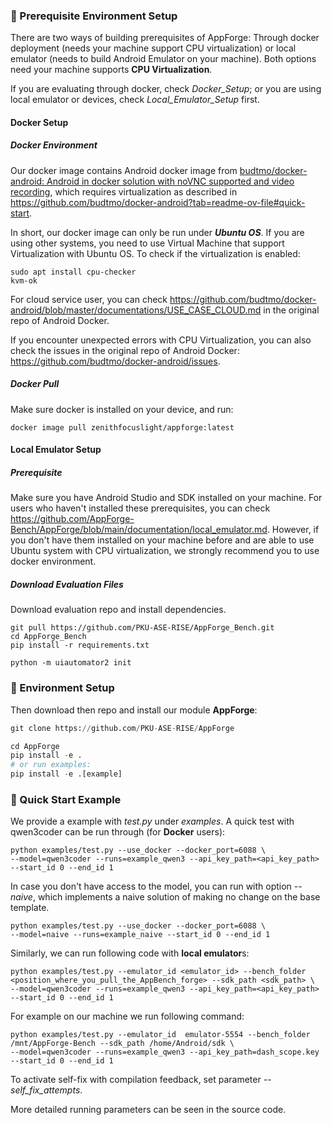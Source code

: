 ### 🚀 Prerequisite Environment Setup
There are two ways of building prerequisites of AppForge: Through docker deployment (needs your machine support CPU virtualization) or local emulator (needs to build Android Emulator on your machine). Both options need your machine supports **CPU Virtualization**.

If you are evaluating through docker, check *Docker_Setup*; or you are using local emulator or devices, check *Local_Emulator_Setup* first.

#### Docker Setup

##### Docker Environment

Our docker image contains Android docker image from [budtmo/docker-android: Android in docker solution with noVNC supported and video recording](https://github.com/budtmo/docker-android), which requires virtualization as described in https://github.com/budtmo/docker-android?tab=readme-ov-file#quick-start.

In short, our docker image can only be run under ***Ubuntu OS***. If you are using other systems,  you need to use Virtual Machine that support Virtualization with Ubuntu OS. To check if the virtualization is enabled:

```
sudo apt install cpu-checker
kvm-ok
```

For cloud service user, you can check https://github.com/budtmo/docker-android/blob/master/documentations/USE_CASE_CLOUD.md in the original repo of Android Docker.

If you encounter unexpected errors with CPU Virtualization, you can also check the issues in the original repo of Android Docker: https://github.com/budtmo/docker-android/issues.

##### Docker Pull

Make sure docker is installed on your device, and run:

```
docker image pull zenithfocuslight/appforge:latest
```

#### Local Emulator Setup

##### Prerequisite

Make sure you have Android Studio and SDK installed on your machine. For users who haven't installed these prerequisites, you can check https://github.com/AppForge-Bench/AppForge/blob/main/documentation/local_emulator.md. However, if you don't have them installed on your machine before and are able to use Ubuntu system with CPU virtualization, we strongly recommend you to use docker environment. 

##### Download Evaluation Files

Download evaluation repo and install dependencies.

```
git pull https://github.com/PKU-ASE-RISE/AppForge_Bench.git
cd AppForge_Bench
pip install -r requirements.txt

python -m uiautomator2 init
```

### 🚀 Environment Setup
Then download then repo and install our module **AppForge**:

```python
git clone https://github.com/PKU-ASE-RISE/AppForge

cd AppForge
pip install -e .
# or run examples:
pip install -e .[example]
```




### 🔰 Quick Start Example

We provide a example with *test.py* under *examples*. A quick test with qwen3coder can be run through (for **Docker** users):

```
python examples/test.py --use_docker --docker_port=6088 \
--model=qwen3coder --runs=example_qwen3 --api_key_path=<api_key_path> --start_id 0 --end_id 1 
```

In case you don't have access to the model, you can run with option *--naive*, which implements a naive solution of making no change on the base template.

```
python examples/test.py --use_docker --docker_port=6088 \
--model=naive --runs=example_naive --start_id 0 --end_id 1
```

Similarly, we can run following code with **local emulator**s:

```
python examples/test.py --emulator_id <emulator_id> --bench_folder <position_where_you_pull_the_AppBench_forge> --sdk_path <sdk_path> \
--model=qwen3coder --runs=example_qwen3 --api_key_path=<api_key_path> --start_id 0 --end_id 1 
```

For example on our machine we run following command:

```
python examples/test.py --emulator_id  emulator-5554 --bench_folder /mnt/AppForge-Bench --sdk_path /home/Android/sdk \
--model=qwen3coder --runs=example_qwen3 --api_key_path=dash_scope.key --start_id 0 --end_id 1 
```

To activate self-fix with compilation feedback, set parameter *--self_fix_attempts*. 

More detailed running parameters can be seen in the source code.
